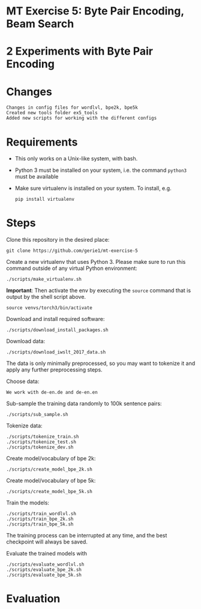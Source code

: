# MT Exercise 5: Byte Pair Encoding, Beam Search

# 2 Experiments with Byte Pair Encoding

# Changes

    Changes in config files for wordlvl, bpe2k, bpe5k
    Created new tools folder ex5_tools
    Added new scripts for working with the different configs
    
# Requirements

- This only works on a Unix-like system, with bash.
- Python 3 must be installed on your system, i.e. the command `python3` must be available
- Make sure virtualenv is installed on your system. To install, e.g.

    `pip install virtualenv`

# Steps

Clone this repository in the desired place:

    git clone https://github.com/gerie1/mt-exercise-5

Create a new virtualenv that uses Python 3. Please make sure to run this command outside of any virtual Python environment:

    ./scripts/make_virtualenv.sh

**Important**: Then activate the env by executing the `source` command that is output by the shell script above.

    source venvs/torch3/bin/activate

Download and install required software:

    ./scripts/download_install_packages.sh

Download data:

    ./scripts/download_iwslt_2017_data.sh

The data is only minimally preprocessed, so you may want to tokenize it and apply any further preprocessing steps.

Choose data:
    
    We work with de-en.de and de-en.en

Sub-sample the training data randomly to 100k sentence pairs:

    ./scripts/sub_sample.sh

Tokenize data:

    ./scripts/tokenize_train.sh
    ./scripts/tokenize_test.sh
    ./scripts/tokenize_dev.sh

Create model/vocabulary of bpe 2k:

    ./scripts/create_model_bpe_2k.sh

Create model/vocabulary of bpe 5k:

    ./scripts/create_model_bpe_5k.sh

Train the models:

    ./scripts/train_wordlvl.sh
    ./scripts/train_bpe_2k.sh
    ./scripts/train_bpe_5k.sh

The training process can be interrupted at any time, and the best checkpoint will always be saved.

Evaluate the trained models with

    ./scripts/evaluate_wordlvl.sh
    ./scripts/evaluate_bpe_2k.sh
    ./scripts/evaluate_bpe_5k.sh

# Evaluation
